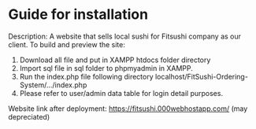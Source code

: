 # Guide for installation

Description: A website that sells local sushi for Fitsushi company as our client.
To build and preview the site:

1. Download all file and put in XAMPP htdocs folder directory
2. Import sql file in sql folder to phpmyadmin in XAMPP.
3. Run the index.php file following directory localhost/FitSushi-Ordering-System/.../index.php
4. Please refer to user/admin data table for login detail purposes.

Website link after deployment: https://fitsushi.000webhostapp.com/ (may depreciated)

